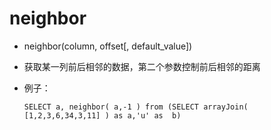 # neighbor

-  neighbor(column, offset[, default_value])

- 获取某一列前后相邻的数据，第二个参数控制前后相邻的距离

- 例子：

  ```mysql
  SELECT a, neighbor( a,-1 ) from (SELECT arrayJoin( [1,2,3,6,34,3,11] ) as a,'u' as  b) 
  ```


